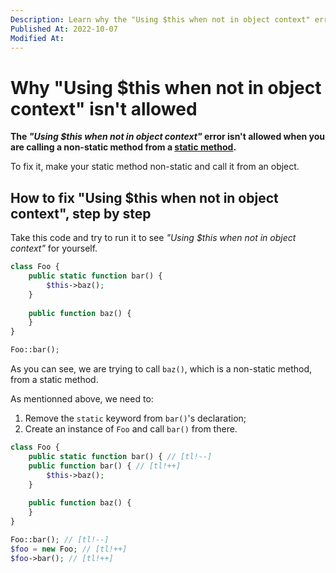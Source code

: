```yaml
---
Description: Learn why the "Using $this when not in object context" error happens, and let me show you the only way to fix.
Published At: 2022-10-07
Modified At:
---
```


# Why "Using $this when not in object context" isn't allowed

**The *"Using $this when not in object context"* error isn't allowed when you are calling a non-static method from a [static method](https://www.php.net/manual/en/language.oop5.static.php#language.oop5.static.methods).**

To fix it, make your static method non-static and call it from an object.

## How to fix "Using $this when not in object context", step by step

Take this code and try to run it to see *"Using $this when not in object context"* for yourself.

```php
class Foo {
    public static function bar() {
        $this->baz();
    }
    
    public function baz() {
    }
}

Foo::bar();
```

As you can see, we are trying to call `baz()`, which is a non-static method, from a static method.

As mentionned above, we need to:
1. Remove the `static` keyword from `bar()`'s declaration;
2. Create an instance of `Foo` and call `bar()` from there.

```php
class Foo {
    public static function bar() { // [tl!--]
    public function bar() { // [tl!++]
        $this->baz();
    }
    
    public function baz() {
    }
}

Foo::bar(); // [tl!--]
$foo = new Foo; // [tl!++]
$foo->bar(); // [tl!++]
```
